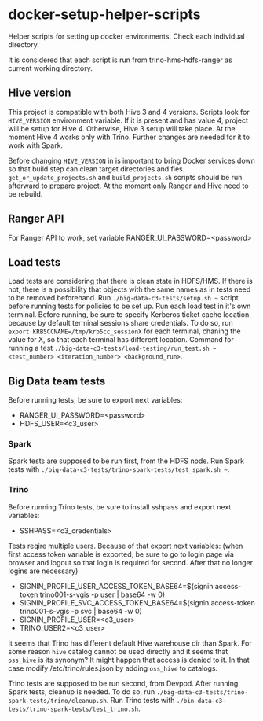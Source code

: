 # docker-setup-helper-scripts

Helper scripts for setting up docker environments. Check each individual directory.

It is considered that each script is run from trino-hms-hdfs-ranger as current working directory.

## Hive version
This project is compatible with both Hive 3 and 4 versions. Scripts look for `HIVE_VERSION` environment variable. If it is present and has value 4, project will be setup for Hive 4. Otherwise, Hive 3 setup will take place. At the moment Hive 4 works only with Trino. Further changes are needed for it to work with Spark.

Before changing `HIVE_VERSION` in is important to bring Docker services down so that build step can clean target directories and fies. `get_or_update_projects.sh` and `build_projects.sh` scripts should be run afterward to prepare project. At the moment only Ranger and Hive need to be rebuild.

## Ranger API
For Ranger API to work, set variable RANGER\_UI\_PASSWORD=\<password>

## Load tests
Load tests are considering that there is clean state in HDFS/HMS. If there is not, there is a possibility that objects with the same names as in tests need to be removed beforehand.
Run `./big-data-c3-tests/setup.sh ~` script before running tests for policies to be set up. Run each load test in it's own terminal. Before running, be sure to specify Kerberos ticket cache location, because by default terminal sessions share credentials. To do so, run `export KRB5CCNAME=/tmp/krb5cc_sessionX` for each terminal, chaning the value for X, so that each terminal has different location. Command for running a test `./big-data-c3-tests/load-testing/run_test.sh ~ <test_number> <iteration_number> <background_run>`.

## Big Data team tests
Before running tests, be sure to export next variables:
- RANGER\_UI\_PASSWORD=\<password>
- HDFS\_USER=\<c3\_user>

### Spark
Spark tests are supposed to be run first, from the HDFS node.
Run Spark tests with `./big-data-c3-tests/trino-spark-tests/test_spark.sh ~`.

### Trino
Before running Trino tests, be sure to install sshpass and export next variables:
- SSHPASS=\<c3\_credentials>

Tests reqire multiple users. Because of that export next variables: (when first access token variable is exported, be sure to go to login page via browser and logout so that login is required for second. After that no longer logins are necessary)
- SIGNIN\_PROFILE\_USER\_ACCESS\_TOKEN\_BASE64=$(signin access-token trino001-s-vgis -p user | base64 -w 0)
- SIGNIN\_PROFILE\_SVC\_ACCESS\_TOKEN\_BASE64=$(signin access-token trino001-s-vgis -p svc | base64 -w 0)
- SIGNIN\_PROFILE\_USER=\<c3\_user>
- TRINO\_USER2=\<c3\_user>

It seems that Trino has different default Hive warehouse dir than Spark.
For some reason `hive` catalog cannot be used  directly and it seems that `oss_hive` is its synonym? It might happen that access is denied to it. In that case modify /etc/trino/rules.json by adding `oss_hive` to catalogs.

Trino tests are supposed to be run second, from Devpod.
After running Spark tests, cleanup is needed. To do so, run `./big-data-c3-tests/trino-spark-tests/trino/cleanup.sh`.
Run Trino tests with `./bin-data-c3-tests/trino-spark-tests/test_trino.sh`.
